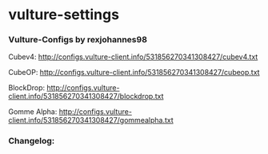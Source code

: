 # vulture-settings
### Vulture-Configs by rexjohannes98

Cubev4: http://configs.vulture-client.info/531856270341308427/cubev4.txt

CubeOP: http://configs.vulture-client.info/531856270341308427/cubeop.txt

BlockDrop: http://configs.vulture-client.info/531856270341308427/blockdrop.txt

Gomme Alpha: http://configs.vulture-client.info/531856270341308427/gommealpha.txt

### Changelog:
